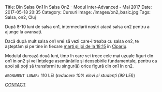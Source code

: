 Title: Din Salsa On1 în Salsa On2 - Modul Inter-Advanced - Mai 2017
Date: 2017-05-18 20:35
Category: Cursuri
Image: /images/on2_basic.jpg
Tags: Salsa, on2, Cluj

După 8-10 luni de salsa on1, intermediarii noștri atacă salsa on2 pentru a ajunge la avansați.

Dacă după mult salsa on1 vrei să vezi care-i treaba cu salsa on2, te așteptăm și pe tine în fiecare [marți și joi de la 18:15][1] în [Cipariu][2].

Modulul durează două luni, timp în care vei trece cele mai uzuale figuri din on1 in on2 și vei înțelege asemănările și deosebirile fundamentale, pentru ca apoi să poți să transformi tu singur(ă) orice figură din on1 în on2.

`ABONAMENT LUNAR:` 110 LEI (_reducere 10% elevi și studenți (99 LEI)_)

[CONTACT][2]

[1]: https://airedancecompany.ro/category/orar.html
[2]: https://airedancecompany.ro/contacteaza-ne.html
